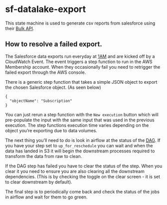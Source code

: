 # sf-datalake-export
This state machine is used to generate csv reports from salesforce using their [Bulk API](https://developer.salesforce.com/docs/atlas.en-us.api_asynch.meta/api_asynch/asynch_api_code_curl_walkthrough.htm).


## How to resolve a failed export.

The Salesforce data exports run everyday at [1AM](https://github.com/guardian/support-service-lambdas/blob/main/handlers/sf-datalake-export/cfn.yaml#L501) and are kicked off by a CloudWatch Event. The event triggers a step function to run in the AWS Membership account. When they occasionally fail you need to retrigger the failed export through the AWS console. 

There is a generic step function that takes a simple JSON object to export the chosen Salesforce object. (As seen below)

```
{
  "objectName": "Subscription"
}
```

You can just rerun a step function with the `New execution` button which will pre-populate the input with the same input that was used in the previous execution. The step functions execution time varies depending on the object you’re exporting due to data volumes. 

The next thing you’ll need to do is look in airflow at the status of the [DAG](https://airflow.apache.org/docs/apache-airflow/stable/concepts.html#:~:text=In%20Airflow%2C%20a%20DAG%20%2D%2D,and%20their%20dependencies%29%20as%20code.). If you have your step set to `up_for_reschedule` you can wait and when the data has landed in S3 it will begin the downstream processes required to transform the data from raw to clean. 

If the DAG step has failed you have to clear the status of the step. When you clear it you need to ensure you are also clearing all the downstream dependencies. (This is by checking the toggle on the clear screen - it is set to clear downstream by default).

The final step is to periodically come back and check the status of the jobs in airflow and wait for them to go green.
